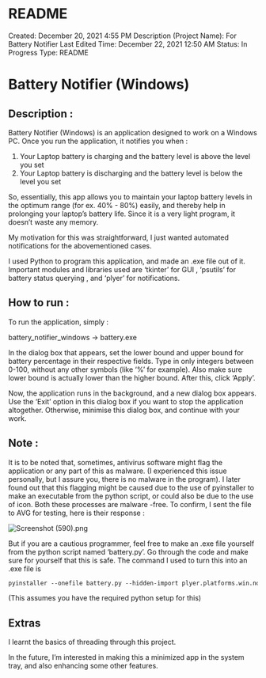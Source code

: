 # README

Created: December 20, 2021 4:55 PM
Description (Project Name): For Battery Notifier
Last Edited Time: December 22, 2021 12:50 AM
Status: In Progress
Type: README

# Battery Notifier (Windows)

## Description :

Battery Notifier (Windows) is an application designed to work on a Windows PC. Once you run the application, it notifies you when : 

1. Your Laptop battery is charging and the battery level is above the level you set
2. Your Laptop battery is discharging and the battery level is below the level you set

So, essentially, this app allows you to maintain your laptop battery levels in the optimum range (for ex. 40% - 80%) easily, and thereby help in prolonging your laptop’s battery life. Since it is a very light program, it doesn’t waste any memory.

My motivation for this was straightforward, I just wanted automated notifications for the abovementioned cases.

I used Python to program this application, and made an .exe file out of it. Important modules and libraries used are ‘tkinter’ for GUI , ‘psutils’ for battery status querying , and ‘plyer’ for notifications.

## How to run :

To run the application, simply : 

battery_notifier_windows → battery.exe

In the dialog box that appears, set the lower bound and upper bound for battery percentage in their respective fields. Type in only integers between 0-100, without any other symbols (like ‘%’ for example). Also make sure lower bound is actually lower than the higher bound. After this, click ‘Apply’.

Now, the application runs in the background, and a new dialog box appears. Use the ‘Exit’ option in this dialog box if you want to stop the application altogether. Otherwise, minimise this dialog box, and continue with your work.

## Note :

It is to be noted that, sometimes, antivirus software might flag the application or any part of this as malware. (I experienced this issue personally, but I assure you, there is no malware in the program). I later found out that this flagging might be caused due to the use of pyinstaller to make an executable from the python script, or could also be due to the use of icon. Both these processes are malware -free. To confirm, I sent the file to AVG for testing, here is their response : 

![Screenshot (590).png](./Screenshot_(590).png)

But if you are a cautious programmer, feel free to make an .exe file yourself from the python script named ‘battery.py’. Go through the code and make sure for yourself that this is safe. The command I used to turn this into an .exe file is 

```markdown
pyinstaller --onefile battery.py --hidden-import plyer.platforms.win.notification --windowed
```

(This assumes you have the required python setup for this)

## Extras

I learnt the basics of threading through this project.

In the future, I’m interested in making this a minimized app in the system tray, and also enhancing some other features.